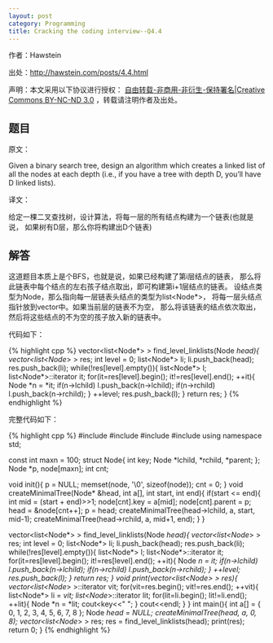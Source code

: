 ```yaml
---
layout: post
category: Programming
title: Cracking the coding interview--Q4.4
---
```


作者：Hawstein

出处：<http://hawstein.com/posts/4.4.html>

声明：本文采用以下协议进行授权：
[自由转载-非商用-非衍生-保持署名|Creative Commons BY-NC-ND 3.0](http://creativecommons.org/licenses/by-nc-nd/3.0/deed.zh)
，转载请注明作者及出处。

## 题目

原文：

Given a binary search tree, design an algorithm which creates a 
linked list of all the nodes at each depth (i.e., if you have a tree 
with depth D, you’ll have D linked lists).

译文：

给定一棵二叉查找树，设计算法，将每一层的所有结点构建为一个链表(也就是说，
如果树有D层，那么你将构建出D个链表)

## 解答

这道题目本质上是个BFS，也就是说，如果已经构建了第i层结点的链表，
那么将此链表中每个结点的左右孩子结点取出，即可构建第i+1层结点的链表。
设结点类型为Node，那么指向每一层链表头结点的类型为list<Node*>，
将每一层头结点指针放到vector中。如果当前层的链表不为空，
那么将该链表的结点依次取出，然后将这些结点的不为空的孩子放入新的链表中。

代码如下：

{% highlight cpp %}
vector<list<Node*> > find_level_linklists(Node *head){
	vector<list<Node*> > res;
	int level = 0;
	list<Node*> li;
	li.push_back(head);
	res.push_back(li);
	while(!res[level].empty()){
		list<Node*> l;
		list<Node*>::iterator it;
		for(it=res[level].begin(); it!=res[level].end(); ++it){
			Node *n = *it;
			if(n->lchild) l.push_back(n->lchild);
			if(n->rchild) l.push_back(n->rchild);
		}
		++level;
		res.push_back(l);
	}
	return res;
}
{% endhighlight %}

完整代码如下：

{% highlight cpp %}
#include <iostream>
#include <cstring>
#include <vector>
#include <list>
using namespace std;

const int maxn = 100;
struct Node{
	int key;
	Node *lchild, *rchild, *parent;
};
Node *p, node[maxn];
int cnt;

void init(){
	p = NULL;
	memset(node, '\0', sizeof(node));
	cnt = 0;
}
void createMinimalTree(Node* &head, int a[], int start, int end){
	if(start <= end){
		int mid = (start + end)>>1;
		node[cnt].key = a[mid];
		node[cnt].parent = p;
		head = &node[cnt++];
		p = head;
		createMinimalTree(head->lchild, a, start, mid-1);
		createMinimalTree(head->rchild, a, mid+1, end);
	}
}

vector<list<Node*> > find_level_linklists(Node *head){
	vector<list<Node*> > res;
	int level = 0;
	list<Node*> li;
	li.push_back(head);
	res.push_back(li);
	while(!res[level].empty()){
		list<Node*> l;
		list<Node*>::iterator it;
		for(it=res[level].begin(); it!=res[level].end(); ++it){
			Node *n = *it;
			if(n->lchild) l.push_back(n->lchild);
			if(n->rchild) l.push_back(n->rchild);
		}
		++level;
		res.push_back(l);
	}
	return res;
}
void print(vector<list<Node*> > res){
	vector<list<Node*> >::iterator vit;
	for(vit=res.begin(); vit!=res.end(); ++vit){
		list<Node*> li = *vit;
		list<Node*>::iterator lit;
		for(lit=li.begin(); lit!=li.end(); ++lit){
			Node *n = *lit;
			cout<<n->key<<" ";
		}
		cout<<endl;
	}
}
int main(){
	int a[] = {
		0, 1, 2, 3, 4, 5, 6, 7, 8
	};
	Node *head = NULL;
	createMinimalTree(head, a, 0, 8);
	vector<list<Node*> > res;
	res = find_level_linklists(head);
	print(res);
	return 0;
}
{% endhighlight %}
